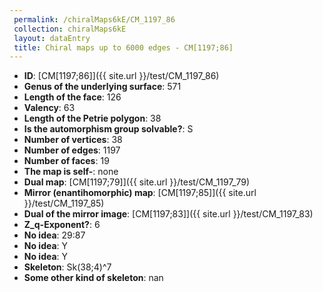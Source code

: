 ```yaml
--- 
 permalink: /chiralMaps6kE/CM_1197_86 
 collection: chiralMaps6kE
 layout: dataEntry
 title: Chiral maps up to 6000 edges - CM[1197;86]
---
```


- **ID**: [CM[1197;86]]({{ site.url }}/test/CM_1197_86)
- **Genus of the underlying surface**: 571
- **Length of the face**: 126
- **Valency**: 63
- **Length of the Petrie polygon**: 38
- **Is the automorphism group solvable?**: S
- **Number of vertices**: 38
- **Number of edges**: 1197
- **Number of faces**: 19
- **The map is self-**: none
- **Dual map**: [CM[1197;79]]({{ site.url }}/test/CM_1197_79)
- **Mirror (enantihomorphic) map**: [CM[1197;85]]({{ site.url }}/test/CM_1197_85)
- **Dual of the mirror image**: [CM[1197;83]]({{ site.url }}/test/CM_1197_83)
- **Z_q-Exponent?**: 6
- **No idea**:  29:87
- **No idea**: Y
- **No idea**: Y
- **Skeleton**: Sk(38;4)^7
- **Some other kind of skeleton**: nan
